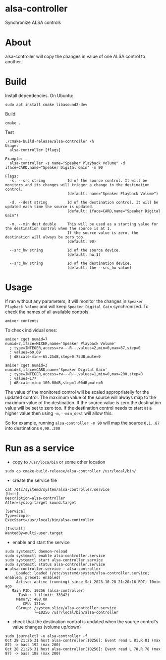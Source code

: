 # alsa-controller
Synchronize ALSA controls

# About
alsa-controller will copy the changes in value of one ALSA control to another.

# Build

Install dependencies.
On Ubuntu:
```
sudo apt install cmake libasound2-dev
```
Build
```
cmake .
```
Test
```
./cmake-build-release/alsa-controller -h
Usage:
  alsa-controller [flags]

Example:
  alsa-controller -s name="Speaker Playback Volume" -d iface=CARD,name="Speaker Digital Gain" -m 90

Flags:
  -s, --src string          Id of the source control. It will be monitors and its changes will trigger a change in the destination control.
                            (default: name="Speaker Playback Volume")

  -d, --dest string         Id of the destination control. It will be updated each time the source is updated.
                            (default: iface=CARD,name="Speaker Digital Gain")

  -m, --min_dest double     This will be used as a starting value for the destination control when the source is at 1.
                            If the source value is zero, the destination will always be zero too.
                            (default: 90)

  --src_hw string           Id of the source device.
                            (default: hw:1)

  --src_hw string           Id of the destination device.
                            (default: the --src_hw value)

```

# Usage
If ran without any parameters, it will monitor the changes in `Speaker Playback Volume` and will keep `Speaker Digital Gain` synchronized.
To check the names of all available controls:
```
amixer contents
```
To check individual ones:
```
amixer cget numid=7
numid=7,iface=MIXER,name='Speaker Playback Volume'
  ; type=INTEGER,access=rw---R--,values=2,min=0,max=87,step=0
  : values=69,69
  | dBscale-min=-65.25dB,step=0.75dB,mute=0
```
```
amixer cget numid=3
numid=3,iface=CARD,name='Speaker Digital Gain'
  ; type=INTEGER,access=rw---R--,values=1,min=0,max=200,step=0
  : values=177
  | dBscale-min=-100.00dB,step=1.00dB,mute=0
```
The value of the monitored control will be scaled appropriatelly for the updated control. The maximum value of the source will always map to the maximum value of the destination. If the source value is zero the destination value will be set to zero too. If the destination control needs to start at a higher value then using `-m,--min_dest` will allow this.

So for example, running `alsa-controller -m 90` will map the source `0,1..87` into destinations `0,90..200`

# Run as a service
* copy to `/usr/loca/bin` or some other location
```
sudo cp cmake-build-release/alsa-controller /usr/local/bin/
```
* create the service file
```
cat /etc/systemd/system/alsa-controller.service 
[Unit]
Description=alsa-controller
After=syslog.target sound.target

[Service]
Type=simple
ExecStart=/usr/local/bin/alsa-controller

[Install]
WantedBy=multi-user.target
```
* enable and start the service
```
sudo systemctl daemon-reload
sudo systemctl enable alsa-controller.service
sudo systemctl start alsa-controller.service
sudo systemctl status alsa-controller.service 
● alsa-controller.service - alsa-controller
     Loaded: loaded (/etc/systemd/system/alsa-controller.service; enabled; preset: enabled)
     Active: active (running) since Sat 2023-10-28 21:20:16 PDT; 10min ago
   Main PID: 10256 (alsa-controller)
      Tasks: 1 (limit: 33342)
     Memory: 488.0K
        CPU: 121ms
     CGroup: /system.slice/alsa-controller.service
             └─10256 /usr/local/bin/alsa-controller
```
* check that the destination control is updated when the source control's value changes (volume up/down)
```
sudo journalctl -u alsa-controller -f
Oct 28 21:26:31 host alsa-controller[10256]: Event read L 81,R 81 (max 87) -> bass 192 (max 200)
Oct 28 21:26:31 host alsa-controller[10256]: Event read L 78,R 78 (max 87) -> bass 188 (max 200)
```
